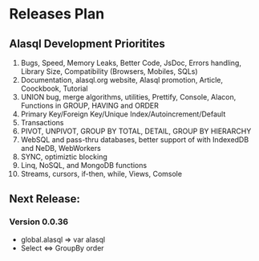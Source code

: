 # Releases Plan

## Alasql Development Prioritites
1. Bugs, Speed, Memory Leaks, Better Code, JsDoc, Errors handling, Library Size, Compatibility (Browsers, Mobiles, SQLs)
2. Documentation, alasql.org website, Alasql promotion, Article, Coockbook, Tutorial
3. UNION bug, merge algorithms, utilities, Prettify, Console, Alacon, Functions in GROUP, HAVING and ORDER
4. Primary Key/Foreign Key/Unique Index/Autoincrement/Default
5. Transactions
6. PIVOT, UNPIVOT, GROUP BY TOTAL, DETAIL, GROUP BY HIERARCHY
7. WebSQL and pass-thru databases, better support of with IndexedDB and NeDB, WebWorkers
8. SYNC, optimiztic blocking
9. Linq, NoSQL, and MongoDB functions
10. Streams, cursors, if-then, while, Views, Comsole

## Next Release:

### Version 0.0.36

* global.alasql => var alasql
* Select <=> GroupBy order


